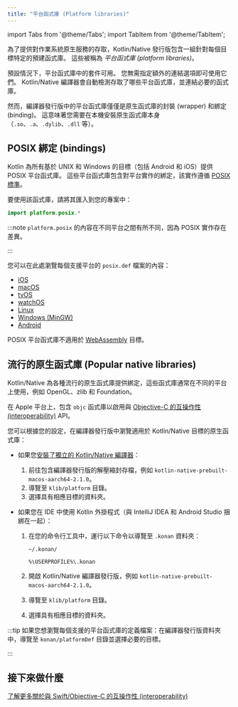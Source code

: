 ```yaml
---
title: "平台函式庫 (Platform libraries)"
---
```

import Tabs from '@theme/Tabs';
import TabItem from '@theme/TabItem';

為了提供對作業系統原生服務的存取，Kotlin/Native 發行版包含一組針對每個目標特定的預建函式庫。 這些被稱為 _平台函式庫 (platform libraries)_。

預設情況下，平台函式庫中的套件可用。 您無需指定額外的連結選項即可使用它們。 Kotlin/Native 編譯器會自動檢測存取了哪些平台函式庫，並連結必要的函式庫。

然而，編譯器發行版中的平台函式庫僅僅是原生函式庫的封裝 (wrapper) 和綁定 (binding)。 這意味著您需要在本機安裝原生函式庫本身（`.so`、`.a`、`.dylib`、`.dll` 等）。

## POSIX 綁定 (bindings)

Kotlin 為所有基於 UNIX 和 Windows 的目標（包括 Android 和 iOS）提供 POSIX 平台函式庫。 這些平台函式庫包含對平台實作的綁定，該實作遵循 [POSIX 標準](https://en.wikipedia.org/wiki/POSIX)。

要使用該函式庫，請將其匯入到您的專案中：

```kotlin
import platform.posix.*
```

:::note
`platform.posix` 的內容在不同平台之間有所不同，因為 POSIX 實作存在差異。

:::

您可以在此處瀏覽每個支援平台的 `posix.def` 檔案的內容：

* [iOS](https://github.com/JetBrains/kotlin/tree/master/kotlin-native/platformLibs/src/platform/ios/posix.def)
* [macOS](https://github.com/JetBrains/kotlin/tree/master/kotlin-native/platformLibs/src/platform/osx/posix.def)
* [tvOS](https://github.com/JetBrains/kotlin/tree/master/kotlin-native/platformLibs/src/platform/tvos/posix.def)
* [watchOS](https://github.com/JetBrains/kotlin/tree/master/kotlin-native/platformLibs/src/platform/watchos/posix.def)
* [Linux](https://github.com/JetBrains/kotlin/tree/master/kotlin-native/platformLibs/src/platform/linux/posix.def)
* [Windows (MinGW)](https://github.com/JetBrains/kotlin/tree/master/kotlin-native/platformLibs/src/platform/mingw/posix.def)
* [Android](https://github.com/JetBrains/kotlin/tree/master/kotlin-native/platformLibs/src/platform/android/posix.def)

POSIX 平台函式庫不適用於 [WebAssembly](wasm-overview) 目標。

## 流行的原生函式庫 (Popular native libraries)

Kotlin/Native 為各種流行的原生函式庫提供綁定，這些函式庫通常在不同的平台上使用，例如 OpenGL、zlib 和 Foundation。

在 Apple 平台上，包含 `objc` 函式庫以啟用與 [Objective-C 的互操作性 (interoperability)](native-objc-interop) API。

您可以根據您的設定，在編譯器發行版中瀏覽適用於 Kotlin/Native 目標的原生函式庫：

* 如果您[安裝了獨立的 Kotlin/Native 編譯器](native-get-started#download-and-install-the-compiler)：

  1. 前往包含編譯器發行版的解壓縮封存檔，例如 `kotlin-native-prebuilt-macos-aarch64-2.1.0`。
  2. 導覽至 `klib/platform` 目錄。
  3. 選擇具有相應目標的資料夾。

* 如果您在 IDE 中使用 Kotlin 外掛程式（與 IntelliJ IDEA 和 Android Studio 捆綁在一起）：

  1. 在您的命令行工具中，運行以下命令以導覽至 `.konan` 資料夾：

     <Tabs>
     <TabItem value="macOS and Linux" label="macOS and Linux">

     ```none
     ~/.konan/
     ```

     </TabItem>
     <TabItem value="Windows" label="Windows">

     ```none
     %\USERPROFILE%\.konan
     ```

     </TabItem>
     </Tabs>

  2. 開啟 Kotlin/Native 編譯器發行版，例如 `kotlin-native-prebuilt-macos-aarch64-2.1.0`。
  3. 導覽至 `klib/platform` 目錄。
  4. 選擇具有相應目標的資料夾。

:::tip
如果您想瀏覽每個支援的平台函式庫的定義檔案：在編譯器發行版資料夾中，導覽至 `konan/platformDef` 目錄並選擇必要的目標。

:::

## 接下來做什麼

[了解更多關於與 Swift/Objective-C 的互操作性 (interoperability)](native-objc-interop)
